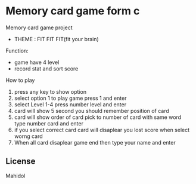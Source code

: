 # Memory card game form c

Memory card game project

  - THEME :  FIT FIT FIT(fit your brain)


Function:
  - game have 4 level 
  - record stat and sort score

How to play

1. press any key to show option
2. select option 1 to play game press 1 and enter
3. select Level 1-4 press number level and enter
4. card will show 5 second you should remember position of card
5. card will show order of card pick to number of card with same word type number card and enter
6. if you select correct card card will disaplear you lost score when select worng card
7. When all card disaplear game end then type your name and enter


License
----

Mahidol
